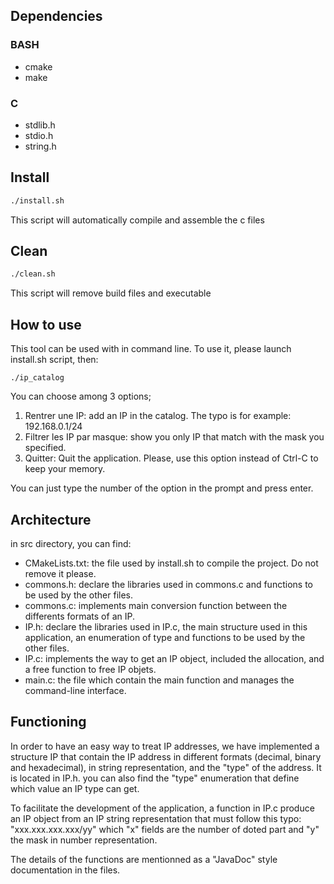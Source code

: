 ## Dependencies
### BASH
- cmake
- make

### C
- stdlib.h
- stdio.h
- string.h

## Install
```bash
./install.sh
```
This script will automatically compile and assemble the c files

## Clean
```bash
./clean.sh
```
This script will remove build files and executable

## How to use
This tool can be used with in command line.
To use it, please launch install.sh script, then:
```
./ip_catalog
```
You can choose among 3 options;
1. Rentrer une IP: add an IP in the catalog. The typo is for example: 192.168.0.1/24
2. Filtrer les IP par masque: show you only IP that match with the mask you specified.
3. Quitter: Quit the application. Please, use this option instead of Ctrl-C to keep your memory.

You can just type the number of the option in the prompt and press enter.

## Architecture

in src directory, you can find:
- CMakeLists.txt: the file used by install.sh to compile the project. Do not remove it please.
- commons.h: declare the libraries used in commons.c and functions to be used by the other files.
- commons.c: implements main conversion function between the differents formats of an IP.
- IP.h: declare the libraries used in IP.c, the main structure used in this application, an enumeration of type and functions to be used by the other files.
- IP.c: implements the way to get an IP object, included the allocation, and a free function to free IP objets.
- main.c: the file which contain the main function and manages the command-line interface.

## Functioning

In order to have an easy way to treat IP addresses, we have implemented a structure IP that contain the IP address in different formats (decimal, binary and hexadecimal), in string representation, and the "type" of the address. It is located in IP.h. you can also find the "type" enumeration that define which value an IP type can get.

To facilitate the development of the application, a function in IP.c produce an IP object from an IP string representation that must follow this typo: "xxx.xxx.xxx.xxx/yy" which "x" fields are the number of doted part and "y" the mask in number representation.

The details of the functions are mentionned as a "JavaDoc" style documentation in the files.